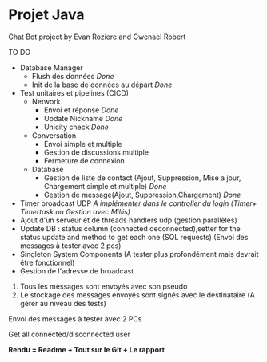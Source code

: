 # Projet Java

Chat Bot project by Evan Roziere and Gwenael Robert


TO DO 

- Database Manager
  - Flush des données *Done* 
  - Init de la base de données au départ *Done*
- Test unitaires et pipelines (CICD) 
  - Network 
    - Envoi et réponse *Done*
    - Update Nickname *Done*
    - Unicity check *Done*
  - Conversation
    - Envoi simple et multiple
    - Gestion de discussions multiple
    - Fermeture de connexion
  - Database 
    - Gestion de liste de contact (Ajout, Suppression, Mise a jour, Chargement simple et multiple) *Done*
    - Gestion de message(Ajout, Suppression,Chargement) *Done*
- Timer broadcast UDP *A implémenter dans le controller du login (Timer+ Timertask ou Gestion avec Millis)*
- Ajout d'un serveur et de threads handlers udp (gestion parallèles)
- Update DB : status column (connected deconnected),setter for the status update and method to get each one (SQL requests) (Envoi des messages à tester avec 2 pcs)
- Singleton System Components (A tester plus profondément mais devrait être fonctionnel) 
- Gestion de l'adresse de broadcast



1. Tous les messages sont envoyés avec son pseudo 
2. Le stockage des messages envoyés sont signés avec le destinataire
(A gérer au niveau des tests)

Envoi des messages à tester avec 2 PCs

Get all connected/disconnected user 


**Rendu = Readme + Tout sur le Git + Le rapport** 
